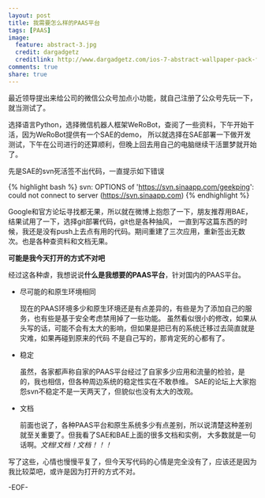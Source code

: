 ```yaml
---
layout: post
title: 我需要怎么样的PAAS平台
tags: [PAAS]
image:
  feature: abstract-3.jpg
  credit: dargadgetz
  creditlink: http://www.dargadgetz.com/ios-7-abstract-wallpaper-pack-for-iphone-5-and-ipod-touch-retina/
comments: true
share: true
---
```


最近领导提出来给公司的微信公众号加点小功能，就自己注册了公众号先玩一下，就当测试了。

选择语言Python，选择微信机器人框架WeRoBot，查阅了一些资料，下午开始干活，因为WeRoBot提供有一个SAE的demo，
所以就选择在SAE部署一下做开发测试，下午在公司进行的还算顺利，但晚上回去用自己的电脑继续干活噩梦就开始了。

先是SAE的svn死活签不出代码，一直提示如下错误

{% highlight bash %}
svn: OPTIONS of 'https://svn.sinaapp.com/geekping': could not connect to server (https://svn.sinaapp.com)
{% endhighlight %}

Google和官方论坛寻找都无果，所以就在微博上抱怨了一下，朋友推荐用BAE，结果试用了一下，选择git部署代码，git也是各种抽风，
一直到写这篇东西的时候，我还是没有push上去点有用的代码。期间重建了三次应用，重新签出无数次。也是各种查资料和文档无果。

**可能是我今天打开的方式不对吧**

经过这各种虐，我想说说**什么是我想要的PAAS平台**，针对国内的PAAS平台。

* 尽可能的和原生环境相同

    现在的PAAS环境多少和原生环境还是有点差异的，有些是为了添加自己的服务，也有些是基于安全考虑禁用掉了一些功能。
    虽然看似很小的修改，如果从头写的话，可能不会有太大的影响，但如果是把已有的系统迁移过去简直就是灾难，如果再碰到原来的代码
    不是自己写的，那肯定死的心都有了。

* 稳定
    
    虽然，各家都声称自家的PAAS平台经过了自家多少应用和流量的检验，是的，我也相信，但各种周边系统的稳定性实在不敢恭维。
    SAE的论坛上大家抱怨svn不稳定不是一天两天了，但貌似也没有太大的改观。

* 文档
    
    前面也说了，各种PAAS平台和原生系统多少有点差别，所以说清楚这种差别就至关重要了。但我看了SAE和BAE上面的很多文档和实例，
    大多数就是一句话啊。*文档!文档！文档！！！*

写了这些，心情也慢慢平复了，但今天写代码的心情是完全没有了，应该还是因为我比较菜吧，或许是因为打开的方式不对。

-EOF-
